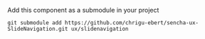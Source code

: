 Add this component as a submodule in your project
```
git submodule add https://github.com/chrigu-ebert/sencha-ux-SlideNavigation.git ux/slidenavigation
```
